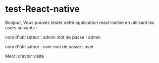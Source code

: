 # test-React-native
Bonjour, Vous pouvez tester cette application react-native en utilisant les users suivants : 

nom d'utilisateur : admin 
mot de passe : admin

nom d'utilisateur : user 
mot de passe : user

Merci d'avoir visité 
